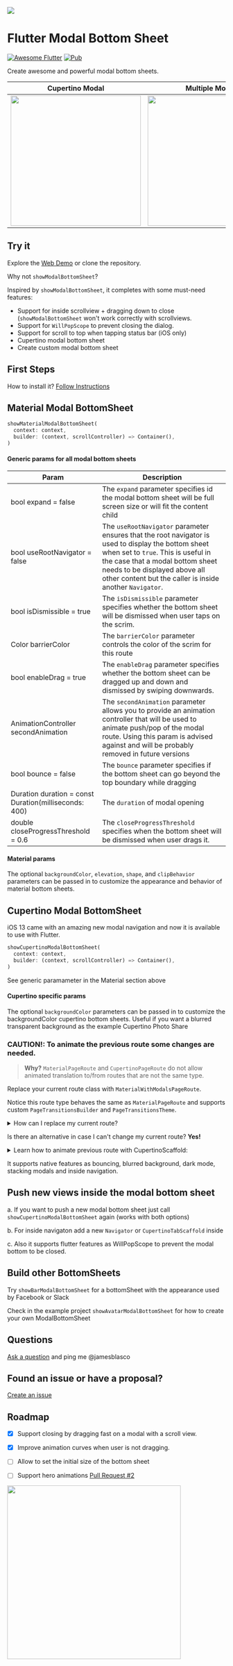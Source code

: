 <a href="https://jamesblasco.github.io/modal_bottom_sheet/#/"><img src="https://github.com/jamesblasco/modal_bottom_sheet/blob/screenshots/preview.png?raw=true"></a>

# Flutter Modal Bottom Sheet

[![Awesome Flutter](https://img.shields.io/badge/Awesome-Flutter-blue.svg?longCache=true&style=flat-square)](https://github.com/Solido/awesome-flutter)
[![Pub](https://img.shields.io/pub/v/modal_bottom_sheet.svg?logo=flutter&color=blue&style=flat-square)](https://pub.dev/packages/modal_bottom_sheet)

Create awesome and powerful modal bottom sheets.

|  Cupertino Modal |  Multiple Modals |  Material Modal | Bar Modal  |  Create your own |
|---|---|---|---|---|
|<img height="300" src="https://github.com/jamesblasco/modal_bottom_sheet/blob/screenshots/cupertino_shared_view.gif?raw=true">| <img  height="300" src="https://github.com/jamesblasco/modal_bottom_sheet/blob/screenshots/modal_inside_modal.gif?raw=true">| <img   height="300" src="https://github.com/jamesblasco/modal_bottom_sheet/blob/screenshots/material_fit.png?raw=true">|<img   height="300" src="https://github.com/jamesblasco/modal_bottom_sheet/blob/screenshots/bar_modal.png?raw=true">| <img height="300" src="https://github.com/jamesblasco/modal_bottom_sheet/blob/screenshots/avatar_modal.png?raw=true">|

## Try it

Explore the [Web Demo](https://jamesblasco.github.io/modal_bottom_sheet/#/) or clone the repository. 

Why not `showModalBottomSheet`?

Inspired by `showModalBottomSheet`, it completes with some must-need features:

- Support for inside scrollview + dragging down to close (`showModalBottomSheet` won't work correctly with scrollviews. 
- Support for `WillPopScope` to prevent closing the dialog.
- Support for scroll to top when tapping status bar (iOS only)
- Cupertino modal bottom sheet
- Create custom modal bottom sheet


## First Steps

How to install it? [Follow Instructions](
https://pub.dev/packages/modal_bottom_sheet#-installing-tab-)

## Material Modal BottomSheet

```dart
showMaterialModalBottomSheet(
  context: context,
  builder: (context, scrollController) => Container(),
)
```

#### Generic params for all modal bottom sheets

| Param | Description |
|---|---|
|bool expand = false| The `expand` parameter specifies id the modal bottom sheet will be full screen size or will fit the content child|
|bool useRootNavigator = false| The `useRootNavigator` parameter ensures that the root navigator is used to display the bottom sheet when set to `true`. This is useful in the case that a modal bottom sheet needs to be displayed above all other content but the caller is inside another `Navigator`. |
|bool isDismissible = true| The `isDismissible` parameter specifies whether the bottom sheet will be dismissed when user taps on the scrim. |
|Color barrierColor | The `barrierColor` parameter controls the color of the scrim for this route |
|bool enableDrag = true| The `enableDrag` parameter specifies whether the bottom sheet can be dragged up and down and dismissed by swiping downwards. |
|AnimationController secondAnimation| The `secondAnimation` parameter allows you to provide an animation controller that will be used to animate  push/pop of the modal route. Using this param is advised against and will be probably removed in future versions |
|bool bounce = false| The `bounce` parameter specifies if the bottom sheet can go beyond the top boundary while dragging |
|Duration duration = const Duration(milliseconds: 400)| The `duration` of modal opening |
|double closeProgressThreshold = 0.6| The `closeProgressThreshold` specifies when the bottom sheet will be dismissed when user drags it. |


#### Material params
The optional `backgroundColor`, `elevation`, `shape`, and `clipBehavior` parameters can be passed in to customize the appearance and behavior of material bottom sheets.


## Cupertino Modal BottomSheet

iOS 13 came with an amazing new modal navigation and now it is available to use with Flutter.


```dart
showCupertinoModalBottomSheet(
  context: context,
  builder: (context, scrollController) => Container(),
)
```
See generic paramameter in the Material section above

#### Cupertino specific params
The optional `backgroundColor` parameters can be passed in to customize the backgroundColor cupertino bottom sheets.
Useful if you want a blurred transparent background as the example Cupertino Photo Share

### CAUTION!: To animate the previous route some changes are needed.
> **Why?**
> `MaterialPageRoute` and `CupertinoPageRoute` do not allow animated translation to/from routes that are not the same type. 


Replace your current route class with `MaterialWithModalsPageRoute`.


Notice this route type behaves the same as `MaterialPageRoute` and supports custom `PageTransitionsBuilder` and `PageTransitionsTheme`.



<details><summary>
  How can I replace my current route? </summary>


<details><summary> 1. 
 
 Using `Navigator.of(context).push`
 </summary>

```dart
Navigator.of(context).push(MaterialPageRoute(builder: (context) => Container()));`
```
 Replace it with 
 ```dart
 Navigator.of(context).push(MaterialWithModalsPageRoute(builder: (context) => Container()));
 ```
 
 </details>
 
<details><summary>2.
 
 Using `onGenerateRoute` parameter of `MaterialApp`, `CupertinoApp` or `Navigator` 
 </summary>
 
 ```dart
 onGenerateRoute: (settings) {
    ...
     return MaterialPageRoute(settings: settings, builder: (context) => Container());
 },
 ```
 Replace it to
  ```dart
 onGenerateRoute: (settings) {
    ...
     return MaterialWithModalsPageRoute(settings: settings, builder: (context) => Container());
 },
 ```
 
  </details>
  
 <details><summary>  3. 
 
 Using `pageRouteBuilder` parameter of `WidgetApp` 
 </summary>

```dart
pageRouteBuilder: <T>(RouteSettings settings, WidgetBuilder builder) => MaterialWithModalsPageRoute<T>(settings: settings, builder: builder)
 ```
 
 </details>
 
 <details>
 <summary>4.
  
 Using `routes` parameter from `MaterialApp` or `CupertinoApp` 
 </summary>

Unfortunately this parameter uses `MaterialPageRoute` and `CupertinoPageRoute` respectively and cannot be changed.
You can modify the way you call the previous route with one of the previous methods or try option 2

 </details>
    </details>

Is there an alternative in case I can't change my current route? **Yes!**
<details><summary>
 Learn how to animate previous route with CupertinoScaffold: </summary>


1. Wrap previous route inside a `CupertinoScaffold`.
  Example with `routes` parameter from `MaterialApp` or `CupertinoApp`
  ```dart
    routes: <String, WidgetBuilder>{
      '/previous_route_where_you_push_modal': (BuildContext context) => CupertinoScaffold(body: Container()),
     },
   ```

2. Push modal with this method
 ```dart
 CupertinoScaffold.showCupertinoModalBottomSheet(context:context, builder: (context) => Container())
 ```

Don't use this solution at the same time as `MaterialWithModalsPageRoute`

 </details>

It supports native features as bouncing, blurred background, dark mode, stacking modals and inside navigation.

## Push new views inside the modal bottom sheet

a. If you want to push a new modal bottom sheet just call `showCupertinoModalBottomSheet` again (works with both options)

b. For inside navigaton add a new `Navigator` or `CupertinoTabScaffold` inside 

c. Also it supports flutter features as WillPopScope to prevent the modal bottom to be closed.

## Build other BottomSheets 

Try `showBarModalBottomSheet` for a bottomSheet with the appearance used by Facebook or Slack

Check in the example project `showAvatarModalBottomSheet` for how to create your own ModalBottomSheet

## Questions

[Ask a question](https://stackoverflow.com/questions/ask) and ping me @jamesblasco

## Found an issue or have a proposal?

[Create an issue](https://github.com/jamesblasco/modal_bottom_sheet/issues/new)


## Roadmap

- [X] Support closing by dragging fast on a modal with a scroll view.

- [X] Improve animation curves when user is not dragging.

- [ ] Allow to set the initial size of the bottom sheet

- [ ] Support hero animations [Pull Request #2](https://github.com/jamesblasco/modal_bottom_sheet/pull/2)

<img height="400" src="https://user-images.githubusercontent.com/19904063/78669024-e8600800-78db-11ea-81ab-338398728de8.gif">
       
